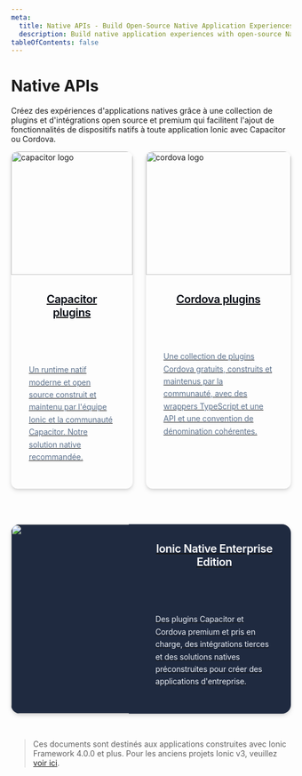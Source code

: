 ```yaml
---
meta:
  title: Native APIs - Build Open-Source Native Application Experiences
  description: Build native application experiences with open-source Native APIs. Easily add native device functionality to any Ionic app with Capacitor or Cordova.
tableOfContents: false
---
```


# Native APIs

<p class='intro'>Créez des expériences d'applications natives grâce à une collection de plugins et d'intégrations open source et premium qui facilitent l'ajout de fonctionnalités de dispositifs natifs à toute application Ionic avec Capacitor ou Cordova.</p>

<div id="native-enterprise-cards">
  <a href="https://capacitorjs.com/docs/plugins">
    <div class="image-wrapper">
      <img src="/docs/assets/img/native/capacitor@2x.png" width="440" height="222" alt="capacitor logo"/>
    </div>
    <div class="heading-group">
      <header>Capacitor plugins</header>
      <p>Un runtime natif moderne et open source construit et maintenu par l'équipe Ionic et la communauté Capacitor. Notre solution native recommandée.</p>
    </div>
  </a>

  <a href="/docs/native/community">
    <div class="image-wrapper">
      <img src="/docs/assets/img/native/cordova@2x.png" width="440" height="222" alt="cordova logo"/>
    </div>
    <div class="heading-group">
      <header>Cordova plugins</header>
      <p>Une collection de plugins Cordova gratuits, construits et maintenus par la communauté, avec des wrappers TypeScript et une API et une convention de dénomination cohérentes.</p>
    </div>
  </a>
</div>

<a id="native-enterprise" href="https://ionicframework.com/native"></p> 

<div class="image-wrapper">
  <img src="/docs/assets/img/native/native-enterprise@2x.png" width="476" height="228" />
</div>

<div class="heading-group">
  <header> Ionic Native Enterprise Edition </header> 
  
  <p>
    Des plugins Capacitor et Cordova premium et pris en charge, des intégrations tierces et des solutions natives préconstruites pour créer des applications d'entreprise.
  </p>
</div>

<p>
  </a>
</p>

<style scoped>
  #native-enterprise-cards {
    display: flex;

    margin-inline-start: -1.5rem;
    margin-block-start: -1.5rem;
  }

  @media (max-width: 767px) {
    #native-enterprise-cards {
      flex-direction: column;
    }
    #native-enterprise-cards .image-wrapper img {
      max-height: 10rem;
    }
  }

  #native-enterprise-cards > a {
    display: block;
    margin-inline-start: 1.5rem;
    margin-block-start: 1.5rem;

    box-shadow: 0px 2px 4px rgba(0, 0, 0, 0.08), 0px 4px 8px rgba(0, 0, 0, 0.1);
    border-radius: 12px;
    overflow: hidden;

    transition: all 150ms ease;
  }

  #native-enterprise-cards > a:hover,
  #native-enterprise-cards > a:active,
  #native-enterprise-cards > a:focus {
    transform: translateY(-1px);
    box-shadow: 0 0.35em 1.175em rgba(2, 8, 20, 0.1), 0 0.175em 0.5em rgba(2, 8, 20, 0.08);
  }

  #native-enterprise-cards .heading-group {
    padding: 2rem;
  }

  #native-enterprise-cards .image-wrapper > img {
    object-fit: cover;
    width: 100%;
  }

  #native-enterprise-cards header {
    font-weight: 600;
    font-size: 1.25rem;
    line-height: 24px;
    letter-spacing: -0.02em;
    color: #010610;
  }

  #native-enterprise-cards p {
    font-size: .875rem;
    line-height: 160%;
    letter-spacing: -0.01em;
    color: #5B708B;
  }

  #native-enterprise {
    margin-top: 2rem;

    border-radius: 16px;
    overflow: hidden;

    display: flex;
    align-items: center;
    background: #1F2A40;    

    box-shadow: 0px 2px 4px rgba(0, 0, 0, 0.08), 0px 4px 8px rgba(0, 0, 0, 0.1);

    transition: transform 150ms ease, box-shadow 150ms ease;
  }

  @media (max-width: 767px) {
    #native-enterprise {
      flex-direction: column;
    }
    #native-enterprise .image-wrapper img{
      max-height: 10rem;
    }
  }

  #native-enterprise:hover,
  #native-enterprise:active,
  #native-enterprise:focus {
    transform: translateY(-1px);
    box-shadow: 0 0.35em 1.175em rgba(2, 8, 20, 0.1), 0 0.175em 0.5em rgba(2, 8, 20, 0.08);
  }

  #native-enterprise > * {
    flex-basis: 50%;
  }

  #native-enterprise .heading-group {
    padding: 2rem;
    padding-left: 3rem;
  }

  #native-enterprise .image-wrapper {
    align-self: stretch;
    overflow: hidden;
  }
  
  #native-enterprise img {
    height: 100%;
    max-height: 100%;
    object-fit: cover;    
  }

  #native-enterprise header {
    font-weight: 600;
    font-size: 20px;
    line-height: 24px;
    letter-spacing: -0.02em;

    color: #fff;
  }

  #native-enterprise p {
    font-size: 14px;
    line-height: 160%;
    letter-spacing: -0.01em;

    color: #E9EDF3;
  }


</style>

<blockquote>
  <p>
    Ces documents sont destinés aux applications construites avec Ionic Framework 4.0.0 et plus. Pour les anciens projets Ionic v3, veuillez <a href="/docs/v3/native">voir ici</a>.
  </p>
</blockquote>